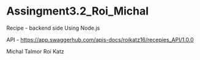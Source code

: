 # Assingment3.2_Roi_Michal
Recipe - backend side
Using Node.js

API - 
https://app.swaggerhub.com/apis-docs/roikatz16/recepies_API/1.0.0
 
Michal Talmor
Roi Katz 
